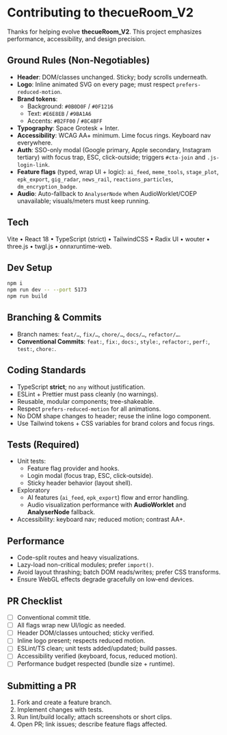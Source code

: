 # Contributing to thecueRoom_V2

Thanks for helping evolve **thecueRoom_V2**. This project emphasizes performance, accessibility, and design precision.

## Ground Rules (Non‑Negotiables)
- **Header**: DOM/classes unchanged. Sticky; body scrolls underneath.
- **Logo**: Inline animated SVG on every page; must respect `prefers-reduced-motion`.
- **Brand tokens**: 
  - Background: `#0B0D0F` / `#0F1216`
  - Text: `#E6E8EB` / `#9BA1A6`
  - Accents: `#B2FF00` / `#8C4BFF`
- **Typography**: Space Grotesk + Inter.
- **Accessibility**: WCAG AA+ minimum. Lime focus rings. Keyboard nav everywhere.
- **Auth**: SSO-only modal (Google primary, Apple secondary, Instagram tertiary) with focus trap, ESC, click-outside; triggers `#cta-join` and `.js-login-link`.
- **Feature flags** (typed, wrap UI + logic): `ai_feed`, `meme_tools`, `stage_plot`, `epk_export`, `gig_radar`, `news_rail`, `reactions_particles`, `dm_encryption_badge`.
- **Audio**: Auto-fallback to `AnalyserNode` when AudioWorklet/COEP unavailable; visuals/meters must keep running.

## Tech
Vite • React 18 • TypeScript (strict) • TailwindCSS • Radix UI • wouter • three.js • twgl.js • onnxruntime-web.

## Dev Setup
```bash
npm i
npm run dev -- --port 5173
npm run build
```

## Branching & Commits
- Branch names: `feat/…`, `fix/…`, `chore/…`, `docs/…`, `refactor/…`.
- **Conventional Commits**: `feat:`, `fix:`, `docs:`, `style:`, `refactor:`, `perf:`, `test:`, `chore:`.

## Coding Standards
- TypeScript **strict**; no `any` without justification.
- ESLint + Prettier must pass cleanly (no warnings).
- Reusable, modular components; tree-shakeable.
- Respect `prefers-reduced-motion` for all animations.
- No DOM shape changes to header; reuse the inline logo component.
- Use Tailwind tokens + CSS variables for brand colors and focus rings.

## Tests (Required)
- Unit tests: 
  - Feature flag provider and hooks.
  - Login modal (focus trap, ESC, click‑outside).
  - Sticky header behavior (layout shell).
- Exploratory
  - AI features (`ai_feed`, `epk_export`) flow and error handling.
  - Audio visualization performance with **AudioWorklet** and **AnalyserNode** fallback.
- Accessibility: keyboard nav; reduced motion; contrast AA+.

## Performance
- Code-split routes and heavy visualizations.
- Lazy-load non-critical modules; prefer `import()`.
- Avoid layout thrashing; batch DOM reads/writes; prefer CSS transforms.
- Ensure WebGL effects degrade gracefully on low‑end devices.

## PR Checklist
- [ ] Conventional commit title.
- [ ] All flags wrap new UI/logic as needed.
- [ ] Header DOM/classes untouched; sticky verified.
- [ ] Inline logo present; respects reduced motion.
- [ ] ESLint/TS clean; unit tests added/updated; build passes.
- [ ] Accessibility verified (keyboard, focus, reduced motion).
- [ ] Performance budget respected (bundle size + runtime).

## Submitting a PR
1. Fork and create a feature branch.
2. Implement changes with tests.
3. Run lint/build locally; attach screenshots or short clips.
4. Open PR; link issues; describe feature flags affected.
